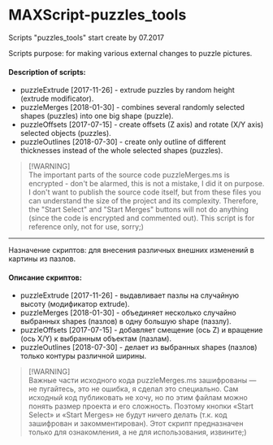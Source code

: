 # MAXScript-puzzles_tools
Scripts "puzzles_tools" start create by 07.2017

Scripts purpose: for making various external changes to puzzle pictures.

#### Description of scripts:
*   puzzleExtrude [2017-11-26] - extrude puzzles by random height (extrude modificator).
*   puzzleMerges [2018-01-30] - combines several randomly selected shapes (puzzles) into one big shape (puzzle).
*   puzzleOffsets [2017-07-15] - create offsets (Z axis) and rotate (X/Y axis) selected objects (puzzles).
*   puzzleOutlines [2018-07-30] - create only outline of different thicknesses instead of the whole selected shapes (puzzles).

> [!WARNING]\
> The important parts of the source code puzzleMerges.ms is encrypted - don't be alarmed, this is not a mistake, I did it on purpose. I don't want to publish the source code itself, but from these files you can understand the size of the project and its complexity. Therefore, the "Start Select" and "Start Merges" buttons will not do anything (since the code is encrypted and commented out). This script is for reference only, not for use, sorry;)

---

Назначение скриптов: для внесения различных внешних изменений в картины из пазлов.

#### Описание скриптов:
*   puzzleExtrude [2017-11-26] - выдавливает пазлы на случайную высоту (модификатор extrude). 
*   puzzleMerges [2018-01-30] - объединяет несколько случайно выбранных shapes (пазлов) в одну большую shape (паззлу).
*   puzzleOffsets [2017-07-15] - добавляет смещение (ось Z) и вращение (ось X/Y) к выбранным объектам (пазлам).
*   puzzleOutlines [2018-07-30] - делает из выбранных shapes (пазлов) только контуры различной ширины.

> [!WARNING]\
> Важные части исходного кода puzzleMerges.ms зашифрованы — не пугайтесь, это не ошибка, я сделал это специально. Сам исходный код публиковать не хочу, но по этим файлам можно понять размер проекта и его сложность. Поэтому кнопки «Start Select» и «Start Merges» не будут ничего делать (т.к. код зашифрован и закомментирован). Этот скрипт предназначен только для ознакомления, а не для использования, извините;)
